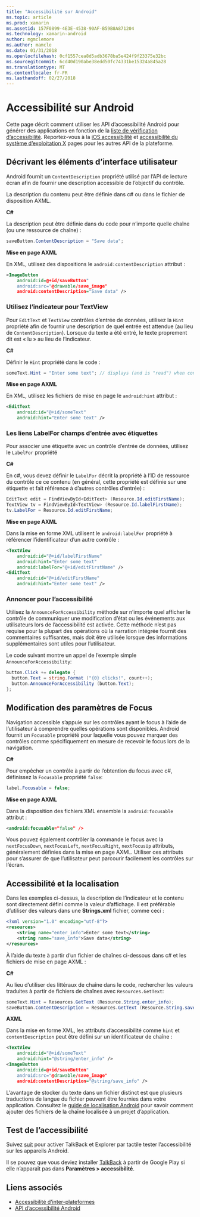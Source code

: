 ```yaml
---
title: "Accessibilité sur Android"
ms.topic: article
ms.prod: xamarin
ms.assetid: 157F0899-4E3E-4538-90AF-B59B8A871204
ms.technology: xamarin-android
author: mgmclemore
ms.author: mamcle
ms.date: 01/31/2018
ms.openlocfilehash: 0cf1557cea8d5adb3678ba5e424f9f23375e32bc
ms.sourcegitcommit: 6cd40d190abe38edd50fc74331be15324a845a28
ms.translationtype: MT
ms.contentlocale: fr-FR
ms.lasthandoff: 02/27/2018
---
```

# <a name="accessibility-on-android"></a>Accessibilité sur Android

Cette page décrit comment utiliser les API d’accessibilité Android pour générer des applications en fonction de la [liste de vérification d’accessibilité](~/cross-platform/app-fundamentals/accessibility.md).
Reportez-vous à la [iOS accessibilité](~/ios/app-fundamentals/accessibility.md) et [accessibilité du système d’exploitation X](~/mac/app-fundamentals/accessibility.md) pages pour les autres API de la plateforme.


## <a name="describing-ui-elements"></a>Décrivant les éléments d’interface utilisateur

Android fournit un `ContentDescription` propriété utilisé par l’API de lecture écran afin de fournir une description accessible de l’objectif du contrôle.

La description du contenu peut être définie dans c# ou dans le fichier de disposition AXML.

**C#**

La description peut être définie dans du code pour n’importe quelle chaîne (ou une ressource de chaîne) :

```csharp
saveButton.ContentDescription = "Save data";
```

**Mise en page AXML**

En XML, utilisez des dispositions le `android:contentDescription` attribut :

```xml
<ImageButton
    android:id=@+id/saveButton"
    android:src="@drawable/save_image"
    android:contentDescription="Save data" />
```

### <a name="use-hint-for-textview"></a>Utilisez l’indicateur pour TextView

Pour `EditText` et `TextView` contrôles d’entrée de données, utilisez la `Hint` propriété afin de fournir une description de quel entrée est attendue (au lieu de `ContentDescription`).
Lorsque du texte a été entré, le texte proprement dit est « lu » au lieu de l’indicateur.

**C#**

Définir le `Hint` propriété dans le code :

```csharp
someText.Hint = "Enter some text"; // displays (and is "read") when control is empty
```

**Mise en page AXML**

En XML, utilisez les fichiers de mise en page le `android:hint` attribut :

```xml
<EditText
    android:id="@+id/someText"
    android:hint="Enter some text" />
```


### <a name="labelfor-links-input-fields-with-labels"></a>Les liens LabelFor champs d’entrée avec étiquettes

Pour associer une étiquette avec un contrôle d’entrée de données, utilisez le `LabelFor` propriété

**C#**

En c#, vous devez définir le `LabelFor` décrit la propriété à l’ID de ressource du contrôle ce ce contenu (en général, cette propriété est définie sur une étiquette et fait référence à d’autres contrôles d’entrée) :

```csharp
EditText edit = FindViewById<EditText> (Resource.Id.editFirstName);
TextView tv = FindViewById<TextView> (Resource.Id.labelFirstName);
tv.LabelFor = Resource.Id.editFirstName;
```

**Mise en page AXML**

Dans la mise en forme XML utilisent le `android:labelFor` propriété à référencer l’identificateur d’un autre contrôle :

```xml
<TextView
    android:id="@+id/labelFirstName"
    android:hint="Enter some text"
    android:labelFor="@+id/editFirstName" />
<EditText
    android:id="@+id/editFirstName"
    android:hint="Enter some text" />
```

### <a name="announce-for-accessibility"></a>Annoncer pour l’accessibilité

Utilisez la `AnnounceForAccessibility` méthode sur n’importe quel afficher le contrôle de communiquer une modification d’état ou les événements aux utilisateurs lors de l’accessibilité est activée. Cette méthode n’est pas requise pour la plupart des opérations où la narration intégrée fournit des commentaires suffisantes, mais doit être utilisée lorsque des informations supplémentaires sont utiles pour l’utilisateur.

Le code suivant montre un appel de l’exemple simple `AnnounceForAccessibility`:

```csharp
button.Click += delegate {
  button.Text = string.Format ("{0} clicks!", count++);
  button.AnnounceForAccessibility (button.Text);
};
```

## <a name="changing-focus-settings"></a>Modification des paramètres de Focus

Navigation accessible s’appuie sur les contrôles ayant le focus à l’aide de l’utilisateur à comprendre quelles opérations sont disponibles. Android fournit un `Focusable` propriété pour laquelle vous pouvez marquer des contrôles comme spécifiquement en mesure de recevoir le focus lors de la navigation.

**C#**

Pour empêcher un contrôle à partir de l’obtention du focus avec c#, définissez la `Focusable` propriété `false`:

```csharp
label.Focusable = false;
```

**Mise en page AXML**

Dans la disposition des fichiers XML ensemble la `android:focusable` attribut :

```xml
<android:focusable="false" />
```

Vous pouvez également contrôler la commande le focus avec la `nextFocusDown`, `nextFocusLeft`, `nextFocusRight`, `nextFocusUp` attributs, généralement définies dans la mise en page AXML. Utiliser ces attributs pour s’assurer de que l’utilisateur peut parcourir facilement les contrôles sur l’écran.


## <a name="accessibility-and-localization"></a>Accessibilité et la localisation

Dans les exemples ci-dessus, la description de l’indicateur et le contenu sont directement défini comme la valeur d’affichage. Il est préférable d’utiliser des valeurs dans une **Strings.xml** fichier, comme ceci :

```xml
<?xml version="1.0" encoding="utf-8"?>
<resources>
    <string name="enter_info">Enter some text</string>
    <string name="save_info">Save data</string>
</resources>
```

À l’aide du texte à partir d’un fichier de chaînes ci-dessous dans c# et les fichiers de mise en page AXML :

**C#**

Au lieu d’utiliser des littéraux de chaîne dans le code, rechercher les valeurs traduites à partir de fichiers de chaînes avec `Resources.GetText`:

```csharp
someText.Hint = Resources.GetText (Resource.String.enter_info);
saveButton.ContentDescription = Resources.GetText (Resource.String.save_info);
```

**AXML**

Dans la mise en forme XML, les attributs d’accessibilité comme `hint` et `contentDescription` peut être défini sur un identificateur de chaîne :

```xml
<TextView
    android:id="@+id/someText"
    android:hint="@string/enter_info" />
<ImageButton
    android:id=@+id/saveButton"
    android:src="@drawable/save_image"
    android:contentDescription="@string/save_info" />
```

L’avantage de stocker du texte dans un fichier distinct est que plusieurs traductions de langue du fichier peuvent être fournies dans votre application. Consultez le [guide de localisation Android](~/android/app-fundamentals/localization.md) pour savoir comment ajouter des fichiers de la chaîne localisée à un projet d’application.

<a name="testing" />

## <a name="testing-accessibility"></a>Test de l’accessibilité

Suivez [suit](http://developer.android.com/training/accessibility/testing.html#how-to) pour activer TalkBack et Explorer par tactile tester l’accessibilité sur les appareils Android.

Il se pouvez que vous deviez installer [TalkBack](https://play.google.com/store/apps/details?id=com.google.android.marvin.talkback) à partir de Google Play si elle n’apparaît pas dans **Paramètres > accessibilité**.



## <a name="related-links"></a>Liens associés

- [Accessibilité d’inter-plateformes](~/cross-platform/app-fundamentals/accessibility.md)
- [API d’accessibilité Android](http://developer.android.com/guide/topics/ui/accessibility/index.html)
